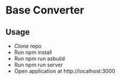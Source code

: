# Base Converter

## Usage
- Clone repo
- Run npm install
- Run npm run asbuild
- Run npm run server
- Open application at http://localhost:3000
